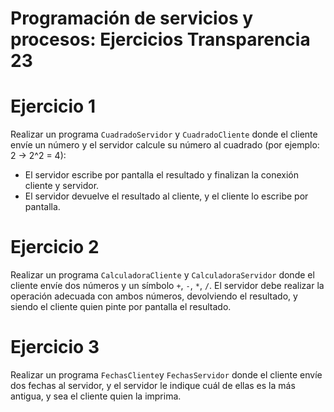 # Programación de servicios y procesos: Ejercicios Transparencia 23

# Ejercicio 1
Realizar un programa `CuadradoServidor` y `CuadradoCliente` donde el cliente envíe un número y el servidor calcule su número al cuadrado (por ejemplo: 2 -> 2^2 = 4):
- El servidor escribe por pantalla el resultado y finalizan la conexión cliente y servidor.
- El servidor devuelve el resultado al cliente, y el cliente lo escribe por pantalla.

# Ejercicio 2
Realizar un programa `CalculadoraCliente` y `CalculadoraServidor` donde el cliente envíe dos números y un símbolo `+`, `-`, `*`, `/`.
El servidor debe realizar la operación adecuada con ambos números, devolviendo el resultado, y siendo el cliente quien pinte por pantalla el resultado.

# Ejercicio 3
Realizar un programa `FechasCliente`y `FechasServidor` donde el cliente envíe dos fechas al servidor, y el servidor le indique cuál de ellas es la más antigua, y sea el cliente quien la imprima.